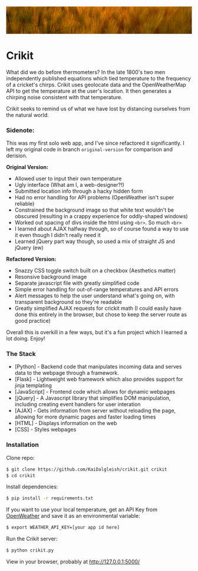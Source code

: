 ![image](/static/readme_image3.png)
# Crikit

What did we do before thermometers? In the late 1800's two men independently published equations which tied temperature to the frequency of a cricket's chirps. Crikit uses geolocate data and the OpenWeatherMap API to get the temperature at the user's location. It then generates a chirping noise consistent with that temperature. 

Crikit seeks to remind us of what we have lost by distancing ourselves from the natural world. 

### Sidenote:
This was my first solo web app, and I've since refactored it significantly. I left my original code in branch `original-version` for comparison and derision.

**Original Version:**
- Allowed user to input their own temperature
- Ugly interface (What am I, a web-designer?!)
- Submitted location info through a hacky hidden form
- Had no error handling for API problems (OpenWeather isn't super reliable)
- Constrained the background image so that white text wouldn't be obscured (resulting in a crappy experience for oddly-shaped windows)
- Worked out spacing of divs inside the html using `<br>`. So much `<br>`
- I learned about AJAX halfway through, so of course found a way to use it even though I didn't really need it
- Learned jQuery part way though, so used a mix of straight JS and jQuery (ew)

**Refactored Version:**
- Snazzy CSS toggle switch built on a checkbox (Aesthetics matter)
- Resonsive background image
- Separate javascript file with greatly simplified code
- Simple error handling for out-of-range temperatures and API errors
- Alert messages to help the user understand what's going on, with transparent background so they're readable
- Greatly simplified AJAX requests for crickit math (I could easily have done this entirely in the browser, but chose to keep the server route as good practice)

Overall this is overkill in a few ways, but it's a fun project which I learned a lot doing. Enjoy! 


### The Stack
* [Python] - Backend code that manipulates incoming data and serves data to the webpage through a framework.
* [Flask] - Lightweight web framework which also provides support for jinja templating
* [JavaScript] - Frontend code which allows for dynamic webpages
* [jQuery] - A Javascript library that simplifies DOM manipulation, including creating event handlers for user interation
* [AJAX] - Gets information from server without reloading the page, allowing for more dynamic pages and faster loading times
* [HTML] - Displays information on the web
* [CSS] - Styles webpages

### Installation

Clone repo:
```sh
$ git clone https://github.com/KaiDalgleish/crikit.git crikit
$ cd crikit
```

Install dependencies:
```sh
$ pip install -r requirements.txt
```

If you want to use your local temperature, get an API Key from [OpenWeather](http://openweathermap.org/appid "API Key") and save it as an 
environmental variable:
```sh
$ export WEATHER_API_KEY=[your app id here]
```

Run the Crikit server:
```sh
$ python crikit.py
```
View in your browser, probably at http://127.0.0.1:5000/ 

